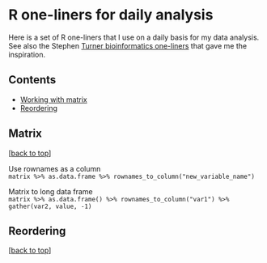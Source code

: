 # R one-liners for daily analysis

Here is a set of R one-liners that I use on a daily basis for my data analysis. See also the Stephen [Turner bioinformatics one-liners](https://github.com/stephenturner/oneliners) that gave me the inspiration.


## Contents

- [Working with matrix](#matrix)
- [Reordering](#reordering)



## Matrix
[[back to top](#matrix)]

Use rownames as a column  
`matrix %>% as.data.frame %>% rownames_to_column("new_variable_name")`

Matrix to long data frame  
`matrix %>% as.data.frame() %>% rownames_to_column("var1") %>% gather(var2, value, -1)`



## Reordering
[[back to top](#reordering)]








